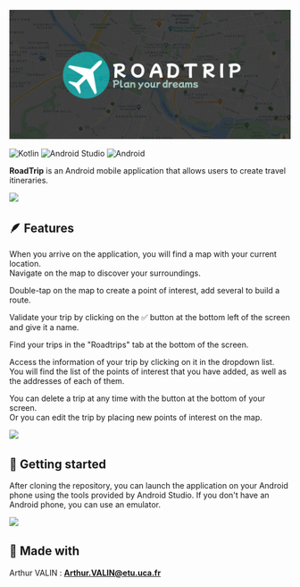 <p align="center">
  <img src="Documentation/banner.png"  />
</p>

![Kotlin](https://img.shields.io/badge/Kotlin-7F52FF.svg?style=for-the-badge&logo=Kotlin&logoColor=white)
![Android Studio](https://img.shields.io/badge/Android%20Studio-3DDC84.svg?style=for-the-badge&logo=Android-Studio&logoColor=white)
![Android](https://img.shields.io/badge/Android-3DDC84.svg?style=for-the-badge&logo=Android&logoColor=white)</br>


**RoadTrip** is an Android mobile application that allows users to create travel itineraries.

![](https://raw.githubusercontent.com/andreasbm/readme/master/assets/lines/water.png)


## 🪶 Features

When you arrive on the application, you will find a map with your current location. </br>Navigate on the map to discover your surroundings.

Double-tap on the map to create a point of interest, add several to build a route.

Validate your trip by clicking on the ✅ button at the bottom left of the screen and give it a name.

Find your trips in the "Roadtrips" tab at the bottom of the screen.

Access the information of your trip by clicking on it in the dropdown list. </br>You will find the list of the points of interest that you have added, as well as the addresses of each of them.

You can delete a trip at any time with the button at the bottom of your screen.</br> Or you can edit the trip by placing new points of interest on the map.



![](https://raw.githubusercontent.com/andreasbm/readme/master/assets/lines/water.png)

## 💽 Getting started

After cloning the repository, you can launch the application on your Android phone using the tools provided by Android Studio. If you don't have an Android phone, you can use an emulator.

![](https://raw.githubusercontent.com/andreasbm/readme/master/assets/lines/water.png)

## 🤖 Made with  

Arthur VALIN : **Arthur.VALIN@etu.uca.fr**








